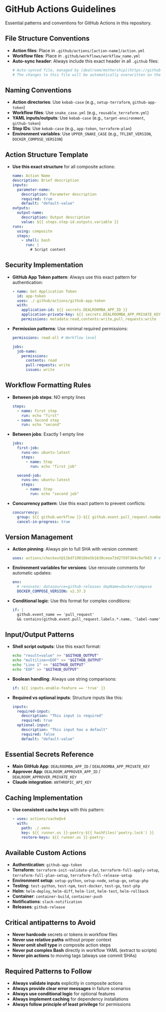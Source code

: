 # GitHub Actions Guidelines

Essential patterns and conventions for GitHub Actions in this repository.

## File Structure Conventions

- **Action files**: Place in `.github/actions/[action-name]/action.yml`
- **Workflow files**: Place in `.github/workflows/workflow_name.yml`
- **Auto-sync header**: Always include this exact header in all `.github` files:
  ```yaml
  # Auto-synced file, managed by [dealroom/mothership](https://github.com/dealroom/mothership)
  # The changes to this file will be automatically overwritten on the next sync. Do not edit by hand!
  ```

## Naming Conventions

- **Action directories**: Use `kebab-case` (e.g., `setup-terraform`, `github-app-token`)
- **Workflow files**: Use `snake_case.yml` (e.g., `reusable_terraform.yml`)
- **YAML inputs/outputs**: Use `kebab-case` (e.g., `target-environment`, `github-token`)
- **Step IDs**: Use `kebab-case` (e.g., `app-token`, `terraform-plan`)
- **Environment variables**: Use `UPPER_SNAKE_CASE` (e.g., `TFLINT_VERSION`, `DOCKER_COMPOSE_VERSION`)

## Action Structure Template

- **Use this exact structure** for all composite actions:
  ```yaml
  name: Action Name
  description: Brief description
  inputs:
    parameter-name:
      description: Parameter description
      required: true
      default: "default-value"
  outputs:
    output-name:
      description: Output description
      value: ${{ steps.step-id.outputs.variable }}
  runs:
    using: composite
    steps:
      - shell: bash
        run: |
          # Script content
  ```

## Security Implementation

- **GitHub App Token pattern**: Always use this exact pattern for authentication:

  ```yaml
  - name: Get Application Token
    id: app-token
    uses: ./.github/actions/github-app-token
    with:
      application-id: ${{ secrets.DEALROOMBA_APP_ID }}
      application-private-key: ${{ secrets.DEALROOMBA_APP_PRIVATE_KEY }}
      permissions: metadata:read,contents:write,pull_requests:write
  ```

- **Permission patterns**: Use minimal required permissions:

  ```yaml
  permissions: read-all # Workflow level

  jobs:
    job-name:
      permissions:
        contents: read
        pull-requests: write
        issues: write
  ```

## Workflow Formatting Rules

- **Between job steps**: NO empty lines

  ```yaml
  steps:
    - name: First step
      run: echo "first"
    - name: Second step
      run: echo "second"
  ```

- **Between jobs**: Exactly 1 empty line

  ```yaml
  jobs:
    first-job:
      runs-on: ubuntu-latest
      steps:
        - name: Step
          run: echo "first job"

    second-job:
      runs-on: ubuntu-latest
      steps:
        - name: Step
          run: echo "second job"
  ```

- **Concurrency pattern**: Use this exact pattern to prevent conflicts:
  ```yaml
  concurrency:
    group: ${{ github.workflow }}-${{ github.event.pull_request.number || github.ref }}
    cancel-in-progress: true
  ```

## Version Management

- **Action pinning**: Always pin to full SHA with version comment:

  ```yaml
  uses: actions/checkout@11bd71901bbe5b1630ceea73d27597364c9af683 # v4.2.2
  ```

- **Environment variables for versions**: Use renovate comments for automatic updates:

  ```yaml
  env:
    # renovate: datasource=github-releases depName=docker/compose
    DOCKER_COMPOSE_VERSION: v2.37.3
  ```

- **Conditional logic**: Use this format for complex conditions:
  ```yaml
  if: |
    github.event_name == 'pull_request'
    && contains(github.event.pull_request.labels.*.name, 'label-name')
  ```

## Input/Output Patterns

- **Shell script outputs**: Use this exact format:

  ```bash
  echo "result=value" >> "$GITHUB_OUTPUT"
  echo "multiline<<EOF" >> "$GITHUB_OUTPUT"
  echo "Line 1" >> "$GITHUB_OUTPUT"
  echo "EOF" >> "$GITHUB_OUTPUT"
  ```

- **Boolean handling**: Always use string comparisons:

  ```yaml
  if: ${{ inputs.enable-feature == 'true' }}
  ```

- **Required vs optional inputs**: Structure inputs like this:
  ```yaml
  inputs:
    required-input:
      description: "This input is required"
      required: true
    optional-input:
      description: "This input has a default"
      required: false
      default: "default-value"
  ```

## Essential Secrets Reference

- **Main GitHub App**: `DEALROOMBA_APP_ID` / `DEALROOMBA_APP_PRIVATE_KEY`
- **Approver App**: `DEALROOM_APPROVER_APP_ID` / `DEALROOM_APPROVER_PRIVATE_KEY`
- **Claude integration**: `ANTHROPIC_API_KEY`

## Caching Implementation

- **Use consistent cache keys** with this pattern:
  ```yaml
  - uses: actions/cache@v4
    with:
      path: ./.venv
      key: ${{ runner.os }}-poetry-${{ hashFiles('poetry.lock') }}
      restore-keys: ${{ runner.os }}-poetry-
  ```

## Available Custom Actions

- **Authentication**: `github-app-token`
- **Terraform**: `terraform-init-validate-plan`, `terraform-full-apply-setup`, `terraform-full-plan-setup`, `terraform-full-release-setup`
- **Environment setup**: `setup-python`, `setup-node`, `setup-go`, `setup-php`
- **Testing**: `test-python`, `test-npm`, `test-docker`, `test-go`, `test-php`
- **Helm**: `helm-deploy`, `helm-diff`, `helm-lint`, `helm-test`, `helm-rollback`
- **Container**: `container-build`, `container-push`
- **Notifications**: `slack-notification`
- **Releases**: `github-release`

## Critical antipatterns to Avoid

- **Never hardcode** secrets or tokens in workflow files
- **Never use relative paths** without proper context
- **Never omit shell type** in composite action steps
- **Never put complex Bash** directly in workflow YAML (extract to scripts)
- **Never pin actions** to moving tags (always use commit SHAs)

## Required Patterns to Follow

- **Always validate inputs** explicitly in composite actions
- **Always provide clear error messages** in failure scenarios
- **Always use conditional logic** for optional features
- **Always implement caching** for dependency installations
- **Always follow principle of least privilege** for permissions
